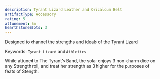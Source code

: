 ```yaml
---
description: Tyrant Lizard Leather and Oricalcum Belt
artifactType: Accessory
rating: 5
attunement: 3m
hearthstoneSlots: 3
---
```


Designed to channel the strengths and ideals of the Tyrant Lizard

Keywords: `Tyrant Lizard` and `Athletics`

<attunement></attunement>

While attuned to The Tyrant's Band, the solar enjoys 3 non-charm dice on any Strength roll, and treat her strength as 3 higher for the purposes of feats of Stength.
